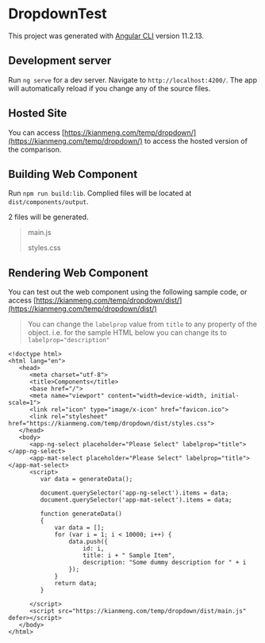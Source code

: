 # DropdownTest

This project was generated with [Angular CLI](https://github.com/angular/angular-cli) version 11.2.13.

## Development server

Run `ng serve` for a dev server. Navigate to `http://localhost:4200/`. The app will automatically reload if you change any of the source files.

## Hosted Site
You can access [https://kianmeng.com/temp/dropdown/](https://kianmeng.com/temp/dropdown/) to access the hosted version of the comparison. 

## Building Web Component

Run `npm run build:lib`. Complied files will be located at `dist/components/output`.

2 files will be generated.
> main.js
>
> styles.css

## Rendering Web Component
You can test out the web component using the following sample code, or access [https://kianmeng.com/temp/dropdown/dist/](https://kianmeng.com/temp/dropdown/dist/)

>You can change the `labelprop` value from `title` to any property of the object. i.e. for the sample HTML below you can change its to `labelprop="description"` 

```
<!doctype html>
<html lang="en">
   <head>
      <meta charset="utf-8">
      <title>Components</title>
      <base href="/">
      <meta name="viewport" content="width=device-width, initial-scale=1">
      <link rel="icon" type="image/x-icon" href="favicon.ico">
      <link rel="stylesheet" href="https://kianmeng.com/temp/dropdown/dist/styles.css">
   </head>
   <body>
      <app-ng-select placeholder="Please Select" labelprop="title"></app-ng-select>
      <app-mat-select placeholder="Please Select" labelprop="title"></app-mat-select>
      <script>
		 var data = generateData();
		 
         document.querySelector('app-ng-select').items = data;
         document.querySelector('app-mat-select').items = data;
		
         function generateData()
         {
             var data = [];
             for (var i = 1; i < 10000; i++) {
                 data.push({
                     id: i,
                     title: i + " Sample Item",
                     description: "Some dummy description for " + i
                 });
             }
             return data;
         }
         
      </script>
      <script src="https://kianmeng.com/temp/dropdown/dist/main.js" defer></script>
   </body>
</html>
```